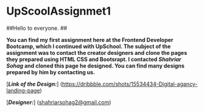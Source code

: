 # UpScoolAssignmet1

##Hello to everyone. ##

**You can find my first assignment here at the Frontend Developer Bootcamp, which I continued with UpSchool.
The subject of the assignment was to contact the creator designers and clone the pages they prepared using HTML CSS and Bootsrapt.
I contacted _Shahriar Sohag_ and cloned this page he designed. You can find many designs prepared by him by contacting us.**

[***Link of the Design:***] (https://dribbble.com/shots/15534434-Digital-agancy-landing-page)

[***Designer:***] (shahriarsohag2@gmail.com)
